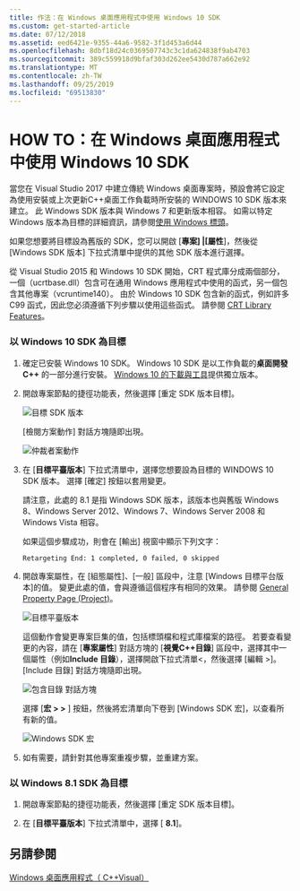 ```yaml
---
title: 作法：在 Windows 桌面應用程式中使用 Windows 10 SDK
ms.custom: get-started-article
ms.date: 07/12/2018
ms.assetid: eed6421e-9355-44a6-9582-3f1d453a6d44
ms.openlocfilehash: 8dbf18d24c0369507743c3c1da624838f9ab4703
ms.sourcegitcommit: 389c559918d9bfaf303d262ee5430d787a662e92
ms.translationtype: MT
ms.contentlocale: zh-TW
ms.lasthandoff: 09/25/2019
ms.locfileid: "69513830"
---
```

# <a name="how-to-use-the-windows-10-sdk-in-a-windows-desktop-application"></a>HOW TO：在 Windows 桌面應用程式中使用 Windows 10 SDK

當您在 Visual Studio 2017 中建立傳統 Windows 桌面專案時，預設會將它設定為使用安裝或上次更新C++桌面工作負載時所安裝的 WINDOWS 10 SDK 版本來建立。 此 Windows SDK 版本與 Windows 7 和更新版本相容。 如需以特定 Windows 版本為目標的詳細資訊，請參閱[使用 Windows 標頭](/windows/win32/WinProg/using-the-windows-headers)。

如果您想要將目標設為舊版的 SDK，您可以開啟 [**專案] |[屬性**]，然後從 [Windows SDK 版本] 下拉式清單中提供的其他 SDK 版本進行選擇。

從 Visual Studio 2015 和 Windows 10 SDK 開始，CRT 程式庫分成兩個部分，一個（ucrtbase.dll）包含可在通用 Windows 應用程式中使用的函式，另一個包含其他專案（vcruntime140）。 由於 Windows 10 SDK 包含新的函式，例如許多 C99 函式，因此您必須遵循下列步驟以使用這些函式。 請參閱 [CRT Library Features](../c-runtime-library/crt-library-features.md)。

### <a name="to-target-the-windows-10-sdk"></a>以 Windows 10 SDK 為目標

1. 確定已安裝 Windows 10 SDK。 Windows 10 SDK 是以工作負載的**桌面開發C++** 的一部分進行安裝。 [Windows 10 的下載與工具](https://developer.microsoft.com/windows/downloads)提供獨立版本。

2. 開啟專案節點的捷徑功能表，然後選擇 [重定 SDK 版本目標]。

   ![目標 SDK 版本](../windows/media/retargetingwindowssdk1.PNG "RetargetingWindowsSDK1")

   [檢閱方案動作] 對話方塊隨即出現。

   ![仲裁者案動作](../windows/media/retargetingwindowssdk2.PNG "RetargetingWindowsSDK2")

3. 在 [**目標平臺版本**] 下拉式清單中，選擇您想要設為目標的 WINDOWS 10 SDK 版本。 選擇 [確定] 按鈕以套用變更。

   請注意，此處的 8.1 是指 Windows SDK 版本，該版本也與舊版 Windows 8、Windows Server 2012、Windows 7、Windows Server 2008 和 Windows Vista 相容。

   如果這個步驟成功，則會在 [輸出] 視窗中顯示下列文字：

   `Retargeting End: 1 completed, 0 failed, 0 skipped`

4. 開啟專案屬性，在 [組態屬性]、[一般] 區段中，注意 [Windows 目標平台版本]的值。 變更此處的值，會與遵循這個程序有相同的效果。 請參閱 [General Property Page (Project)](../build/reference/general-property-page-project.md)。

   ![目標平臺版本](../windows/media/retargetingwindowssdk3.PNG "RetargetingWindowsSDK3")

   這個動作會變更專案巨集的值，包括標頭檔和程式庫檔案的路徑。 若要查看變更的內容，請在 [**專案屬性**] 對話方塊的 [**視覺C++目錄**] 區段中，選擇其中一個屬性（例如**Include 目錄**），選擇開啟下拉式清單\<，然後選擇 [編輯 >]。 [Include 目錄] 對話方塊隨即出現。

   ![包含目錄 對話方塊](../windows/media/retargetingwindowssdk4.PNG "RetargetingWindowsSDK4")

   選擇 [**宏 > >** ] 按鈕，然後將宏清單向下卷到 [Windows SDK 宏]，以查看所有新的值。

   ![Windows SDK 宏](../windows/media/retargetingwindowssdk5.PNG "RetargetingWindowsSDK5")

5. 如有需要，請針對其他專案重複步驟，並重建方案。

### <a name="to-target-the-windows-81-sdk"></a>以 Windows 8.1 SDK 為目標

1. 開啟專案節點的捷徑功能表，然後選擇 [重定 SDK 版本目標]。

2. 在 [**目標平臺版本**] 下拉式清單中，選擇 [ **8.1**]。

## <a name="see-also"></a>另請參閱

[Windows 桌面應用程式（ C++Visual）](../windows/how-to-use-the-windows-10-sdk-in-a-windows-desktop-application.md)